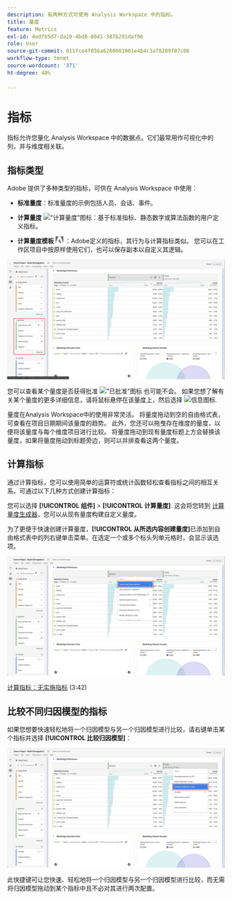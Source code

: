 ```yaml
---
description: 有两种方式可使用 Analysis Workspace 中的指标。
title: 量度
feature: Metrics
exl-id: 4edfb5d7-da20-4bd8-8041-387b291daf96
role: User
source-git-commit: 811fce4f056a6280081901e484c3af8209f87c06
workflow-type: tm+mt
source-wordcount: '371'
ht-degree: 40%

---
```


# 指标

指标允许您量化 Analysis Workspace 中的数据点。它们最常用作可视化中的列，并与维度相关联。

## 指标类型

Adobe 提供了多种类型的指标，可供在 Analysis Workspace 中使用：

* **标准量度**：标准量度的示例包括人员、会话、事件。

* **计算量度** ![“计算量度”图标](https://spectrum.adobe.com/static/icons/workflow_18/Smock_Calculator_18_N.svg)：基于标准指标、静态数字或算法函数的用户定义指标。

* **计算量度模板**  <img src="./assets/adobe-logo.svg" width="18"> ：Adobe定义的指标，其行为与计算指标类似。 您可以在工作区项目中按原样使用它们，也可以保存副本以自定义其逻辑。


![工作区面板在左窗格中高亮显示量度。](assets/cja-metrics.png)

您可以查看某个量度是否获得批准 ![“已批准”图标](https://spectrum.adobe.com/static/icons/ui_18/CheckmarkSize100.svg)  也可能不会。 如果您想了解有关某个量度的更多详细信息，请将鼠标悬停在该量度上，然后选择 ![信息图标](https://spectrum.adobe.com/static/icons/workflow_18/Smock_InfoOutline_18_N.svg).


量度在Analysis Workspace中的使用非常灵活。 将量度拖动到空的自由格式表，可查看在项目日期期间该量度的趋势。 此外，您还可以拖曳存在维度的量度，以便将该量度与每个维度项目进行比较。 将量度拖动到现有量度标题上方会替换该量度，如果将量度拖动到标题旁边，则可以并排查看这两个量度。

## 计算指标

通过计算指标，您可以使用简单的运算符或统计函数轻松查看指标之间的相互关系。可通过以下几种方式创建计算指标：

您可以选择 **[!UICONTROL 组件]** > **[!UICONTROL 计算量度]**. 这会将您转到 [计算量度生成器](/help/components/calc-metrics/calc-metr-overview.md)，您可以从现有量度构建自定义量度。

为了更便于快速创建计算量度，**[!UICONTROL 从所选内容创建量度]**&#x200B;已添加到自由格式表中的列右键单击菜单。在选定一个或多个标头列单元格时，会显示该选项。

![Workspace面板高亮显示从所选内容创建](assets/create-metric-from-selection.png)

[计算指标：无实施指标](https://experienceleague.adobe.com/docs/analytics-learn/tutorials/components/calculated-metrics/calculated-metrics-implementationless-metrics.html?lang=zh-Hans) (3:42)

## 比较不同归因模型的指标

如果您想要快速轻松地将一个归因模型与另一个归因模型进行比较，请右键单击某个指标并选择 **[!UICONTROL 比较归因模型]**：

![工作区面板突出显示比较归因模型](assets/compare-attribution.png)

此快捷键可让您快速、轻松地将一个归因模型与另一个归因模型进行比较，而无需将归因模型拖动到某个指标中且不必对其进行两次配置。
